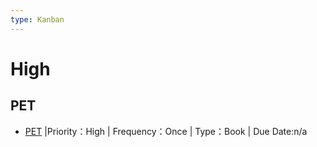 ```yaml
---
type: Kanban
---
```

# High 

## PET
- [PET](<../../Tasks/Parenting/PET/task.md>) |Priority：High | Frequency：Once | Type：Book | Due Date:n/a

